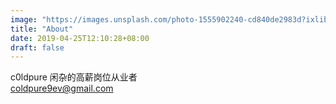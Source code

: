 ```yaml
---
image: "https://images.unsplash.com/photo-1555902240-cd840de2983d?ixlib=rb-1.2.1&ixid=eyJhcHBfaWQiOjEyMDd9&auto=format&fit=crop&w=500&q=60"
title: "About"
date: 2019-04-25T12:10:28+08:00
draft: false
---
```

c0ldpure 闲杂的高薪岗位从业者  
coldpure9ev@gmail.com
